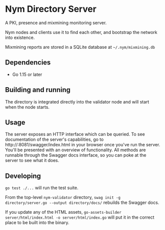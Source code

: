 # Nym Directory Server

A PKI, presence and mixmining monitoring server.

Nym nodes and clients use it to find each other, and bootstrap the network into existence. 

Mixmining reports are stored in a SQLite database at `~/.nym/mixmining.db`

## Dependencies

* Go 1.15 or later

## Building and running

The directory is integrated directly into the validator node and will start when the node starts.

## Usage

The server exposes an HTTP interface which can be queried. To see documentation 
of the server's capabilities, go to http://<deployment-host>:8081/swagger/index.html in
your browser once you've run the server. You'll be presented with an overview
of functionality. All methods are runnable through the Swagger docs interface, 
so you can poke at the server to see what it does. 

## Developing

`go test ./...` will run the test suite.

From the top-level `nym-validator` directory, `swag init -g directory/server.go --output directory/docs/` rebuilds the Swagger docs.

If you update any of the HTML assets,
`go-assets-builder server/html/index.html -o server/html/index.go` will
put it in the correct place to be built into the binary. 

